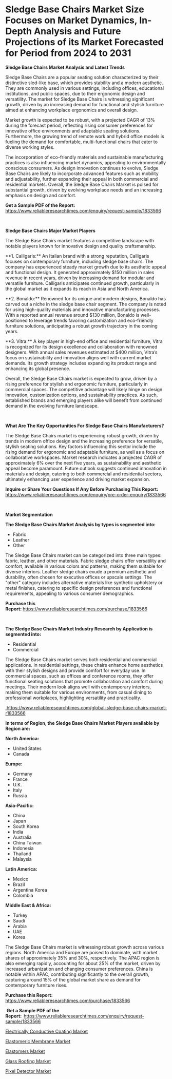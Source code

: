 <p><h1>Sledge Base Chairs Market Size Focuses on Market Dynamics, In-Depth Analysis and Future Projections of its Market Forecasted for Period from 2024 to 2031</h1></p><p><strong>Sledge Base Chairs Market Analysis and Latest Trends</strong></p>
<p><p>Sledge Base Chairs are a popular seating solution characterized by their distinctive sled-like base, which provides stability and a modern aesthetic. They are commonly used in various settings, including offices, educational institutions, and public spaces, due to their ergonomic design and versatility. The market for Sledge Base Chairs is witnessing significant growth, driven by an increasing demand for functional and stylish furniture aimed at enhancing workplace ergonomics and overall design.</p><p>Market growth is expected to be robust, with a projected CAGR of 13% during the forecast period, reflecting rising consumer preferences for innovative office environments and adaptable seating solutions. Furthermore, the growing trend of remote work and hybrid office models is fueling the demand for comfortable, multi-functional chairs that cater to diverse working styles.</p><p>The incorporation of eco-friendly materials and sustainable manufacturing practices is also influencing market dynamics, appealing to environmentally conscious consumers. As design innovation continues to evolve, Sledge Base Chairs are likely to incorporate advanced features such as mobility and adjustability, further expanding their appeal in both commercial and residential markets. Overall, the Sledge Base Chairs Market is poised for substantial growth, driven by evolving workplace needs and an increasing emphasis on design and comfort.</p></p>
<p><strong>Get a Sample PDF of the Report:&nbsp;</strong> <a href="https://www.reliableresearchtimes.com/enquiry/request-sample/1833566?utm_campaign=1729&utm_medium=2&utm_source=Github&utm_content=ia&utm_term=17102024&utm_id=sledge-base-chairs">https://www.reliableresearchtimes.com/enquiry/request-sample/1833566</a></p>
<p>&nbsp;</p>
<p><strong>Sledge Base Chairs Major Market Players</strong></p>
<p><p>The Sledge Base Chairs market features a competitive landscape with notable players known for innovative design and quality craftsmanship.</p><p>**1. Calligaris:** An Italian brand with a strong reputation, Calligaris focuses on contemporary furniture, including sledge base chairs. The company has experienced steady market growth due to its aesthetic appeal and functional design. It generated approximately $150 million in sales revenue in recent years, driven by increasing demand for modular and versatile furniture. Calligaris anticipates continued growth, particularly in the global market as it expands its reach in Asia and North America.</p><p>**2. Bonaldo:** Renowned for its unique and modern designs, Bonaldo has carved out a niche in the sledge base chair segment. The company is noted for using high-quality materials and innovative manufacturing processes. With a reported annual revenue around $130 million, Bonaldo is well-positioned to leverage trends favoring customization and eco-friendly furniture solutions, anticipating a robust growth trajectory in the coming years.</p><p>**3. Vitra:** A key player in high-end office and residential furniture, Vitra is recognized for its design excellence and collaboration with renowned designers. With annual sales revenues estimated at $400 million, Vitra’s focus on sustainability and innovation aligns well with current market demands. Its growth strategy includes expanding its product range and enhancing its global presence.</p><p>Overall, the Sledge Base Chairs market is expected to grow, driven by a rising preference for stylish and ergonomic furniture, particularly in commercial spaces. The competitive advantage will likely hinge on design innovation, customization options, and sustainability practices. As such, established brands and emerging players alike will benefit from continued demand in the evolving furniture landscape.</p></p>
<p>&nbsp;</p>
<p><strong>What Are The Key Opportunities For Sledge Base Chairs Manufacturers?</strong></p>
<p><p>The Sledge Base Chairs market is experiencing robust growth, driven by trends in modern office design and the increasing preference for versatile, stylish seating solutions. Key factors influencing this sector include the rising demand for ergonomic and adaptable furniture, as well as a focus on collaborative workspaces. Market research indicates a projected CAGR of approximately 6% over the next five years, as sustainability and aesthetic appeal become paramount. Future outlook suggests continued innovation in materials and design, catering to both commercial and residential sectors, ultimately enhancing user experience and driving market expansion.</p></p>
<p><strong>Inquire or Share Your Questions If Any Before Purchasing This Report:</strong> <a href="https://www.reliableresearchtimes.com/enquiry/pre-order-enquiry/1833566?utm_campaign=1729&utm_medium=2&utm_source=Github&utm_content=ia&utm_term=17102024&utm_id=sledge-base-chairs">https://www.reliableresearchtimes.com/enquiry/pre-order-enquiry/1833566</a></p>
<p>&nbsp;</p>
<p><strong>Market Segmentation</strong></p>
<p><strong>The Sledge Base Chairs Market Analysis by types is segmented into:</strong></p>
<p><ul><li>Fabric</li><li>Leather</li><li>Other</li></ul></p>
<p><p>The Sledge Base Chairs market can be categorized into three main types: fabric, leather, and other materials. Fabric sledge chairs offer versatility and comfort, available in various colors and patterns, making them suitable for diverse interiors. Leather sledge chairs exude a premium aesthetic and durability, often chosen for executive offices or upscale settings. The "other" category includes alternative materials like synthetic upholstery or metal finishes, catering to specific design preferences and functional requirements, appealing to various consumer demographics.</p></p>
<p><strong>Purchase this Report:&nbsp;</strong><a href="https://www.reliableresearchtimes.com/purchase/1833566?utm_campaign=1729&utm_medium=2&utm_source=Github&utm_content=ia&utm_term=17102024&utm_id=sledge-base-chairs">https://www.reliableresearchtimes.com/purchase/1833566</a></p>
<p>&nbsp;</p>
<p><strong>The Sledge Base Chairs Market Industry Research by Application is segmented into:</strong></p>
<p><ul><li>Residential</li><li>Commercial</li></ul></p>
<p><p>The Sledge Base Chairs market serves both residential and commercial applications. In residential settings, these chairs enhance home aesthetics with their stylish designs and provide comfort for everyday use. In commercial spaces, such as offices and conference rooms, they offer functional seating solutions that promote collaboration and comfort during meetings. Their modern look aligns well with contemporary interiors, making them suitable for various environments, from casual dining to professional workplaces, highlighting versatility and practicality.</p></p>
<p><a href="https://www.reliableresearchtimes.com/global-sledge-base-chairs-market-r1833566?utm_campaign=1729&utm_medium=2&utm_source=Github&utm_content=ia&utm_term=17102024&utm_id=sledge-base-chairs">&nbsp;https://www.reliableresearchtimes.com/global-sledge-base-chairs-market-r1833566</a></p>
<p><strong>In terms of Region, the Sledge Base Chairs Market Players available by Region are:</strong></p>
<p>
    <p> <strong> North America: </strong>
        <ul>
            <li>United States</li>
            <li>Canada</li>
        </ul>
        </p> 
    <p> <strong> Europe: </strong>
        <ul>
            <li>Germany</li>
            <li>France</li>
            <li>U.K.</li>
            <li>Italy</li>
            <li>Russia</li>
        </ul>
        </p> 
    <p> <strong> Asia-Pacific: </strong>
        <ul>
            <li>China</li>
            <li>Japan</li>
            <li>South Korea</li>
            <li>India</li>
            <li>Australia</li>
            <li>China Taiwan</li>
            <li>Indonesia</li>
            <li>Thailand</li>
            <li>Malaysia</li>
        </ul>
        </p> 
    <p> <strong> Latin America: </strong>
        <ul>
            <li>Mexico</li>
            <li>Brazil</li>
            <li>Argentina Korea</li>
            <li>Colombia</li>
        </ul>
        </p> 
    <p> <strong> Middle East & Africa: </strong>
        <ul>
            <li>Turkey</li>
            <li>Saudi</li>
            <li>Arabia</li>
            <li>UAE</li>
            <li>Korea</li>
        </ul>
    </p>
    </p>
<p><p>The Sledge Base Chairs market is witnessing robust growth across various regions. North America and Europe are poised to dominate, with market shares of approximately 35% and 30%, respectively. The APAC region is also emerging rapidly, accounting for about 25% of the market, driven by increased urbanization and changing consumer preferences. China is notable within APAC, contributing significantly to the overall growth, capturing around 15% of the global market share as demand for contemporary furniture rises.</p></p>
<p><strong>Purchase this Report: </strong><a href="https://www.reliableresearchtimes.com/purchase/1833566?utm_campaign=1729&utm_medium=2&utm_source=Github&utm_content=ia&utm_term=17102024&utm_id=sledge-base-chairs">https://www.reliableresearchtimes.com/purchase/1833566</a></p>
<p>&nbsp;<strong>Get a Sample PDF of the Report:&nbsp;&nbsp;</strong><a href="https://www.reliableresearchtimes.com/enquiry/request-sample/1833566?utm_campaign=1729&utm_medium=2&utm_source=Github&utm_content=ia&utm_term=17102024&utm_id=sledge-base-chairs">https://www.reliableresearchtimes.com/enquiry/request-sample/1833566</a></p>
<p><strong></strong></p>
<p><p><a href="https://www.linkedin.com/pulse/global-electrically-conductive-coating-market-share-growth-tgjtf?utm_campaign=1729&utm_medium=2&utm_source=Github&utm_content=ia&utm_term=17102024&utm_id=sledge-base-chairs">Electrically Conductive Coating Market</a></p><p><a href="https://www.linkedin.com/pulse/elastomeric-membrane-market-global-regional-analysis-qs8rf?utm_campaign=1729&utm_medium=2&utm_source=Github&utm_content=ia&utm_term=17102024&utm_id=sledge-base-chairs">Elastomeric Membrane Market</a></p><p><a href="https://www.linkedin.com/pulse/global-elastomers-market-share-growth-opportunities-growing-yblyf?utm_campaign=1729&utm_medium=2&utm_source=Github&utm_content=ia&utm_term=17102024&utm_id=sledge-base-chairs">Elastomers Market</a></p><p><a href="https://www.linkedin.com/pulse/glass-roofing-market-outlook-forecast-from-2024-2031-market-mint-mx6lf?utm_campaign=1729&utm_medium=2&utm_source=Github&utm_content=ia&utm_term=17102024&utm_id=sledge-base-chairs">Glass Roofing Market</a></p><p><a href="https://issuu.com/reportprime-2/docs/pixel-detector-market-size-2030.ppt_704e2c50f9f4f6?utm_campaign=1729&utm_medium=2&utm_source=Github&utm_content=ia&utm_term=17102024&utm_id=sledge-base-chairs">Pixel Detector Market</a></p></p>